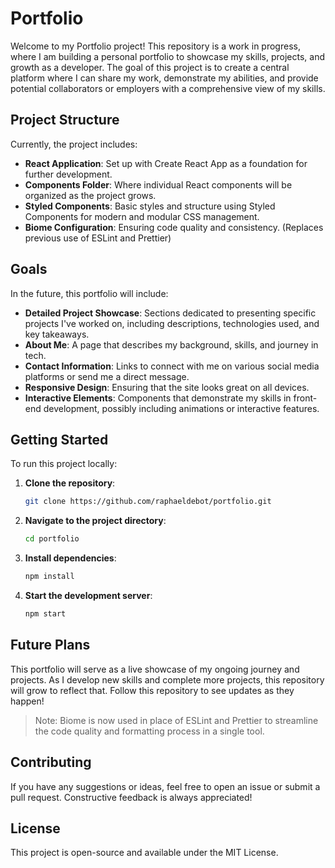 # Portfolio

Welcome to my Portfolio project! This repository is a work in progress, where I am building a personal portfolio to showcase my skills, projects, and growth as a developer. The goal of this project is to create a central platform where I can share my work, demonstrate my abilities, and provide potential collaborators or employers with a comprehensive view of my skills.

## Project Structure

Currently, the project includes:

- **React Application**: Set up with Create React App as a foundation for further development.
- **Components Folder**: Where individual React components will be organized as the project grows.
- **Styled Components**: Basic styles and structure using Styled Components for modern and modular CSS management.
- **Biome Configuration**: Ensuring code quality and consistency. (Replaces previous use of ESLint and Prettier)

## Goals

In the future, this portfolio will include:

- **Detailed Project Showcase**: Sections dedicated to presenting specific projects I've worked on, including descriptions, technologies used, and key takeaways.
- **About Me**: A page that describes my background, skills, and journey in tech.
- **Contact Information**: Links to connect with me on various social media platforms or send me a direct message.
- **Responsive Design**: Ensuring that the site looks great on all devices.
- **Interactive Elements**: Components that demonstrate my skills in front-end development, possibly including animations or interactive features.

## Getting Started

To run this project locally:

1. **Clone the repository**:
   ```bash
   git clone https://github.com/raphaeldebot/portfolio.git
   ```

2. **Navigate to the project directory**:
   ```bash
   cd portfolio
   ```

3. **Install dependencies**:
   ```bash
   npm install
   ```

4. **Start the development server**:
   ```bash
   npm start
   ```

## Future Plans

This portfolio will serve as a live showcase of my ongoing journey and projects. As I develop new skills and complete more projects, this repository will grow to reflect that. Follow this repository to see updates as they happen!
> Note: Biome is now used in place of ESLint and Prettier to streamline the code quality and formatting process in a single tool.

## Contributing

If you have any suggestions or ideas, feel free to open an issue or submit a pull request. Constructive feedback is always appreciated!

## License

This project is open-source and available under the MIT License.
